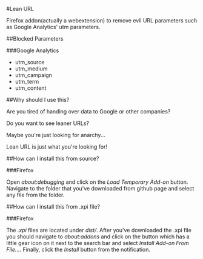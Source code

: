 #Lean URL

Firefox addon(actually a webextension) to remove evil URL parameters such as Google Analytics' utm parameters.

##Blocked Parameters

###Google Analytics

- utm_source
- utm_medium
- utm_campaign
- utm_term
- utm_content

##Why should I use this?

Are you tired of handing over data to Google or other companies?

Do you want to see leaner URLs?

Maybe you're just looking for anarchy...

Lean URL is just what you're looking for!

##How can I install this from source?

###Firefox

Open _about:debugging_ and click on the _Load Temporary Add-on_ button. Navigate to the folder that you've downloaded from github page and select any file from the folder.

##How can I install this from .xpi file?

###Firefox

The _.xpi_ files are located under _dist/_. After you've downloaded the .xpi file you should navigate to _about:addons_ and click on the button which has a little gear icon on it next to the search bar and select _Install Add-on From File..._. Finally, click the _Install_ button from the notification.